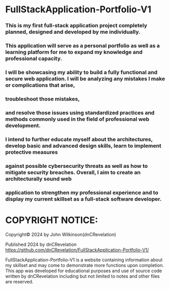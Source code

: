 # FullStackApplication-Portfolio-V1

### This is my first full-stack application project completely planned, designed and developed by me individually.
### This application will serve as a personal portfolio as well as a learning platform for me to expand my knowledge and professional capacity.
### I will be showcasing my ability to build a fully functional and secure web application. I will be analyzing any mistakes I make or complications that arise, 
### troubleshoot those mistakes, 
### and resolve those issues using standardized practices and methods commonly used in the field of professional web development.
### I intend to further educate myself about the architectures, develop basic and advanced design skills, learn to implement protective measures 
### against possible cybersecurity threats as well as how to mitigate security breaches. Overall, I aim to create an architecturally sound web 
### application to strengthen my professional experience and to display my current skillset as a full-stack software developer.


# COPYRIGHT NOTICE: #

Copyright© 2024 by John Wilkinson(dnCRevelation)

Published 2024 by dnCRevelation https://github.com/dnCRevelation/FullStackApplication-Portfolio-V1/

FullStackApplication-Portfolio-V1 is a website containing information about my skillset and may come to demonstrate more functions upon completion. This app was developed for educational purposes and use of source code written by dnCRevelation including but not limited to notes and other files are reserved. 

